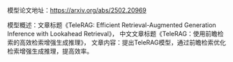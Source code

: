 模型论文地址：https://arxiv.org/abs/2502.20969

模型概述：文章标题《TeleRAG: Efficient Retrieval-Augmented Generation Inference with Lookahead Retrieval》，
中文文章标题《TeleRAG：使用前瞻检索的高效检索增强生成推理》，
文章内容：提出TeleRAG模型，通过前瞻检索优化检索增强生成推理，提高效率。

